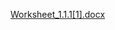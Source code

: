 [Worksheet_1.1.1[1].docx](https://github.com/user-attachments/files/19848134/Worksheet_1.1.1.1.docx)
